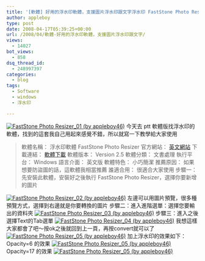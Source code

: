 ```yaml
---
title: '[軟體] 好用的浮水印軟體，支援圖片浮水印跟文字浮水印 FastStone Photo Resizer'
author: appleboy
type: post
date: 2008-04-17T05:39:25+00:00
url: /2008/04/軟體-好用的浮水印軟體，支援圖片浮水印跟文字/
views:
  - 14027
bot_views:
  - 858
dsq_thread_id:
  - 248997397
categories:
  - blog
tags:
  - Software
  - windows
  - 浮水印

---
```

[<img src="https://i2.wp.com/farm4.static.flickr.com/3006/2419749999_d9557398a9.jpg?resize=500%2C362&#038;ssl=1" title="FastStone Photo Resizer_01 (by appleboy46)" alt="FastStone Photo Resizer_01 (by appleboy46)" data-recalc-dims="1" />][1] 今天去 ptt 軟體版找浮水印的軟體，找到的這套我自己用起來感覺不錯，所以就寫一下教學給大家使用 

> 軟體名稱： 浮水印軟體 FastStone Photo Resizer 官方網站： [英文網站][2] 下載連結： [軟體下載][3] 軟體版本： Version 2.5 軟體分類： 文書處理 執行平台： Windows 語言介面： 英文版 軟體特色： 小巧簡潔 推薦原因： 如果想要防盜圖的話，這軟體我相當推薦 誰適合用： 很適合大家使用<!--more--> 步驟一：先安裝此軟體，安裝好之後執行 FastStone Photo Resizer，選擇你要新增的圖片 

[<img src="https://i2.wp.com/farm4.static.flickr.com/3070/2419761083_d5ac8dca81.jpg?resize=500%2C362&#038;ssl=1" title="FastStone Photo Resizer_02 (by appleboy46)" alt="FastStone Photo Resizer_02 (by appleboy46)" data-recalc-dims="1" />][4] 左邊可以用圖片預覽，很多種預覽方式，選擇到右邊就是你要轉換的圖片 步驟二：進入進階選單：選擇您要輸出的資料夾 [<img src="https://i2.wp.com/farm3.static.flickr.com/2035/2420581214_d85e36b749.jpg?resize=500%2C362&#038;ssl=1" title="FastStone Photo Resizer_03 (by appleboy46)" alt="FastStone Photo Resizer_03 (by appleboy46)" data-recalc-dims="1" />][5] 步驟三：進入之後選擇Text的Tab選單 [<img src="https://i0.wp.com/farm3.static.flickr.com/2102/2420586752_aaecf7e8bc.jpg?resize=500%2C372&#038;ssl=1" title="FastStone Photo Resizer_04 (by appleboy46)" alt="FastStone Photo Resizer_04 (by appleboy46)" data-recalc-dims="1" />][6] 我想這樣大家都會了吧～按ok之後就回到上一頁，再按convert就可以了 [<img src="https://i1.wp.com/farm3.static.flickr.com/2103/2420589672_268acd26e6.jpg?resize=500%2C356&#038;ssl=1" title="FastStone Photo Resizer_05 (by appleboy46)" alt="FastStone Photo Resizer_05 (by appleboy46)" data-recalc-dims="1" />][7] 加上浮水印的效果如下： Opacity=6 的效果 [<img src="https://i0.wp.com/farm4.static.flickr.com/3019/2420592638_682da03099.jpg?resize=500%2C356&#038;ssl=1" title="FastStone Photo Resizer_05 (by appleboy46)" alt="FastStone Photo Resizer_05 (by appleboy46)" data-recalc-dims="1" />][8] Opacity=17 的效果 [<img src="https://i1.wp.com/farm3.static.flickr.com/2346/2419780683_310bb8b97c.jpg?resize=500%2C356&#038;ssl=1" title="FastStone Photo Resizer_05 (by appleboy46)" alt="FastStone Photo Resizer_05 (by appleboy46)" data-recalc-dims="1" />][9]

 [1]: https://www.flickr.com/photos/appleboy/2419749999/ "FastStone Photo Resizer_01 (by appleboy46)"
 [2]: http://www.faststone.org/FSResizerDetail.htm
 [3]: http://www.faststone.org/FSResizerDownload.htm
 [4]: https://www.flickr.com/photos/appleboy/2419761083/ "FastStone Photo Resizer_02 (by appleboy46)"
 [5]: https://www.flickr.com/photos/appleboy/2420581214/ "FastStone Photo Resizer_03 (by appleboy46)"
 [6]: https://www.flickr.com/photos/appleboy/2420586752/ "FastStone Photo Resizer_04 (by appleboy46)"
 [7]: https://www.flickr.com/photos/appleboy/2420589672/ "FastStone Photo Resizer_05 (by appleboy46)"
 [8]: https://www.flickr.com/photos/appleboy/2420592638/ "FastStone Photo Resizer_05 (by appleboy46)"
 [9]: https://www.flickr.com/photos/appleboy/2419780683/ "FastStone Photo Resizer_05 (by appleboy46)"